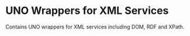 # UNO Wrappers for XML Services

Contains UNO wrappers for XML services including DOM, RDF and XPath.
